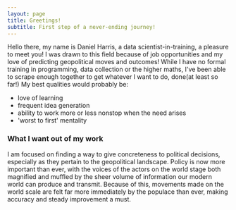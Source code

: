 ```yaml
---
layout: page
title: Greetings!
subtitle: First step of a never-ending journey!
---
```


Hello there, my name is Daniel Harris, a data scientist-in-training, a pleasure to meet you!  I was drawn to this field because of job opportunities and my love of predicting geopolitical moves and outcomes!  While I have no formal training in programming, data collection or the higher maths, I've been able to scrape enough together to get whatever I want to do, done(at least so far!) My best qualities would probably be:

- love of learning
- frequent idea generation
- ability to work more or less nonstop when the need arises
- 'worst to first' mentality


### What I want out of my work

I am focused on finding a way to give concreteness to political decisions, especially as they pertain to the geopolitical landscape.  Policy is now more important than ever, with the voices of the actors on the world stage both magnified and muffled by the sheer volume of information our modern world can produce and transmit.  Because of this, movements made on the world scale are felt far more immediately by the populace than ever, making accuracy and steady improvement a must.    
